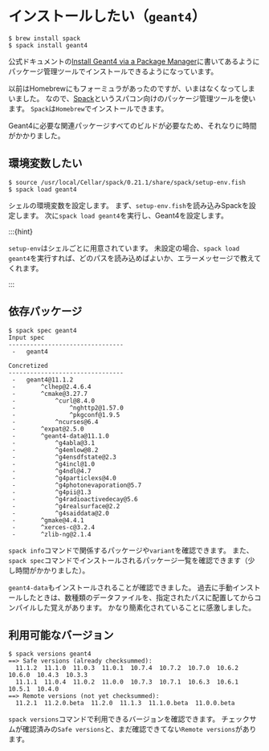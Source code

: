 # インストールしたい（``geant4``）

```console
$ brew install spack
$ spack install geant4
```

公式ドキュメントの[Install Geant4 via a Package Manager](https://geant4-userdoc.web.cern.ch/UsersGuides/InstallationGuide/html/#install-geant4-via-a-package-manager)に書いてあるようにパッケージ管理ツールでインストールできるようになっています。

以前はHomebrewにもフォーミュラがあったのですが、いまはなくなってしまいました。
なので、[Spack](https://spack.io/)というスパコン向けのパッケージ管理ツールを使います。
``Spack``は``Homebrew``でインストールできます。

Geant4に必要な関連パッケージすべてのビルドが必要なため、それなりに時間がかかりました。

## 環境変数したい

```console
$ source /usr/local/Cellar/spack/0.21.1/share/spack/setup-env.fish
$ spack load geant4
```

シェルの環境変数を設定します。
まず、``setup-env.fish``を読み込みSpackを設定します。
次に``spack load geant4``を実行し、Geant4を設定します。

:::{hint}

``setup-env``はシェルごとに用意されています。
未設定の場合、``spack load geant4``を実行すれば、どのパスを読み込めばよいか、エラーメッセージで教えてくれます。

:::

## 依存パッケージ

```console
$ spack spec geant4
Input spec
--------------------------------
 -   geant4

Concretized
--------------------------------
 -   geant4@11.1.2
 -       ^clhep@2.4.6.4
 -       ^cmake@3.27.7
 -           ^curl@8.4.0
 -               ^nghttp2@1.57.0
 -               ^pkgconf@1.9.5
 -           ^ncurses@6.4
 -       ^expat@2.5.0
 -       ^geant4-data@11.1.0
 -           ^g4abla@3.1
 -           ^g4emlow@8.2
 -           ^g4ensdfstate@2.3
 -           ^g4incl@1.0
 -           ^g4ndl@4.7
 -           ^g4particlexs@4.0
 -           ^g4photonevaporation@5.7
 -           ^g4pii@1.3
 -           ^g4radioactivedecay@5.6
 -           ^g4realsurface@2.2
 -           ^g4saiddata@2.0
 -       ^gmake@4.4.1
 -       ^xerces-c@3.2.4
 -       ^zlib-ng@2.1.4
```

``spack info``コマンドで関係するパッケージや``variant``を確認できます。
また、``spack spec``コマンドでインストールされるパッケージ一覧を確認できます（少し時間がかかりました）。

``geant4-data``もインストールされることが確認できました。
過去に手動インストールしたときは、数種類のデータファイルを、指定されたパスに配置してからコンパイルした覚えがあります。
かなり簡素化されていることに感激しました。

## 利用可能なバージョン

```console
$ spack versions geant4
==> Safe versions (already checksummed):
  11.1.2  11.1.0  11.0.3  11.0.1  10.7.4  10.7.2  10.7.0  10.6.2  10.6.0  10.4.3  10.3.3
  11.1.1  11.0.4  11.0.2  11.0.0  10.7.3  10.7.1  10.6.3  10.6.1  10.5.1  10.4.0
==> Remote versions (not yet checksummed):
  11.2.1  11.2.0.beta  11.2.0  11.1.3  11.1.0.beta  11.0.0.beta
```

``spack versions``コマンドで利用できるバージョンを確認できます。
チェックサムが確認済みの``Safe versions``と、まだ確認できてない``Remote versions``があります。
